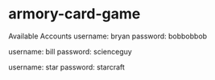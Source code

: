 # armory-card-game

Available Accounts
username: bryan
password: bobbobbob

username: bill
password: scienceguy

username: star
password: starcraft
